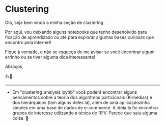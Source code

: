 # Clustering

Olá, seja bem vindo a minha seção de clustering.

Por aqui, vou deixando alguns notebooks que tenho desenolvido para fixação de aprendizado ou até para explorar algumas bases curiosas que encontro pela internet!

Fique à vontade, e não se esqueça de me avisar se você encontrar algum errinho ou se tiver alguma dica interessante!

Abraços,

👍🐄


----------------------------------------------------------------------

* Em "clustering_analysis.ipynb" você poderá encontrar alguns pensamentos sobre a teoria dos algorítmos particionais (K-médias) e dos hierárquicos (tem alguns deles lá), além de uma aplicaçãozinha simples em uma base de dados de e-commerce. A ideia lá foi encontrar grupos de interesse utilizando a ténica de RFV. Parece que saiu alguma coisa. 🤔
